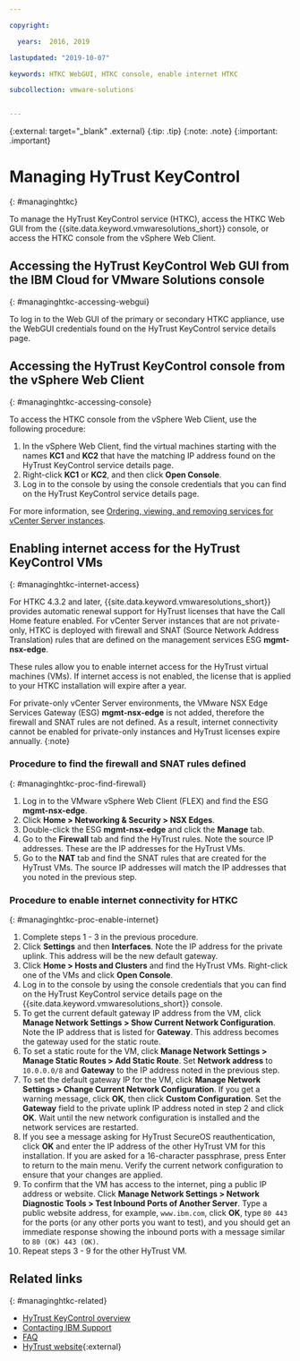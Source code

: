 ```yaml
---

copyright:

  years:  2016, 2019

lastupdated: "2019-10-07"

keywords: HTKC WebGUI, HTKC console, enable internet HTKC

subcollection: vmware-solutions


---
```


{:external: target="_blank" .external}
{:tip: .tip}
{:note: .note}
{:important: .important}

# Managing HyTrust KeyControl
{: #managinghtkc}

To manage the HyTrust KeyControl service (HTKC), access the HTKC Web GUI from the {{site.data.keyword.vmwaresolutions_short}} console, or access the HTKC console from the vSphere Web Client.

## Accessing the HyTrust KeyControl Web GUI from the IBM Cloud for VMware Solutions console
{: #managinghtkc-accessing-webgui}

To log in to the Web GUI of the primary or secondary HTKC appliance, use the WebGUI credentials found on the HyTrust KeyControl service details page.

## Accessing the HyTrust KeyControl console from the vSphere Web Client
{: #managinghtkc-accessing-console}

To access the HTKC console from the vSphere Web Client, use the following procedure:
1. In the vSphere Web Client, find the virtual machines starting with the names **KC1** and **KC2** that have the matching IP address found on the HyTrust KeyControl service details page.
2. Right-click **KC1** or **KC2**, and then click **Open Console**.
3. Log in to the console by using the console credentials that you can find on the HyTrust KeyControl service details page.

For more information, see [Ordering, viewing, and removing services for vCenter Server instances](/docs/services/vmwaresolutions/vcenter?topic=vmware-solutions-vc_addingremovingservices).

## Enabling internet access for the HyTrust KeyControl VMs
{: #managinghtkc-internet-access}

For HTKC 4.3.2 and later, {{site.data.keyword.vmwaresolutions_short}} provides automatic renewal support for HyTrust licenses that have the Call Home feature enabled. For vCenter Server instances that are not private-only, HTKC is deployed with firewall and SNAT (Source Network Address Translation) rules that are defined on the management services ESG **mgmt-nsx-edge**.

These rules allow you to enable internet access for the HyTrust virtual machines (VMs). If internet access is not enabled, the license that is applied to your HTKC installation will expire after a year.

For private-only vCenter Server environments, the VMware NSX Edge Services Gateway (ESG) **mgmt-nsx-edge** is not added, therefore the firewall and SNAT rules are not defined. As a result, internet connectivity cannot be enabled for private-only instances and HyTrust licenses expire annually.
{:note}

### Procedure to find the firewall and SNAT rules defined
{: #managinghtkc-proc-find-firewall}

1. Log in to the VMware vSphere Web Client (FLEX) and find the ESG **mgmt-nsx-edge**.
2. Click **Home > Networking & Security > NSX Edges**.
3. Double-click the ESG **mgmt-nsx-edge** and click the **Manage** tab.
4. Go to the **Firewall** tab and find the HyTrust rules. Note the source IP addresses. These are the IP addresses for the HyTrust VMs.
5. Go to the **NAT** tab and find the SNAT rules that are created for the HyTrust VMs. The source IP addresses will match the IP addresses that you noted in the previous step.

### Procedure to enable internet connectivity for HTKC
{: #managinghtkc-proc-enable-internet}

1. Complete steps 1 - 3 in the previous procedure.
2. Click **Settings** and then **Interfaces**. Note the IP address for the private uplink. This address will be the new default gateway.
3. Click **Home > Hosts and Clusters** and find the HyTrust VMs. Right-click one of the VMs and click **Open Console**.
4. Log in to the console by using the console credentials that you can find on the HyTrust KeyControl service details page on the {{site.data.keyword.vmwaresolutions_short}} console.
5. To get the current default gateway IP address from the VM, click **Manage Network Settings > Show Current Network Configuration**. Note the IP address that is listed for **Gateway**. This address becomes the gateway used for the static route.
6. To set a static route for the VM, click **Manage Network Settings > Manage Static Routes > Add Static Route**. Set **Network address** to `10.0.0.0/8` and **Gateway** to the IP address noted in the previous step.
7. To set the default gateway IP for the VM, click **Manage Network Settings > Change Current Network Configuration**. If you get a warning message, click **OK**, then click **Custom Configuration**. Set the **Gateway** field to the private uplink IP address noted in step 2 and click **OK**. Wait until the new network configuration is installed and the network services are restarted.
8. If you see a message asking for HyTrust SecureOS reauthentication, click **OK** and enter the IP address of the other HyTrust VM for this installation. If you are asked for a 16-character passphrase, press Enter to return to the main menu. Verify the current network configuration to ensure that your changes are applied.
9. To confirm that the VM has access to the internet, ping a public IP address or website. Click **Manage Network Settings > Network Diagnostic Tools > Test Inbound Ports of Another Server**. Type a public website address, for example, `www.ibm.com`, click **OK**, type `80 443` for the ports (or any other ports you want to test), and you should get an immediate response showing the inbound ports with a message similar to `80 (OK) 443 (OK)`.
10. Repeat steps 3 - 9 for the other HyTrust VM.

## Related links
{: #managinghtkc-related}

* [HyTrust KeyControl overview](/docs/services/vmwaresolutions/services?topic=vmware-solutions-htkc_considerations)
* [Contacting IBM Support](/docs/services/vmwaresolutions/vmonic?topic=vmware-solutions-trbl_support)
* [FAQ](/docs/services/vmwaresolutions/vmonic?topic=vmware-solutions-faq)
* [HyTrust website](https://www.hytrust.com/){:external}
